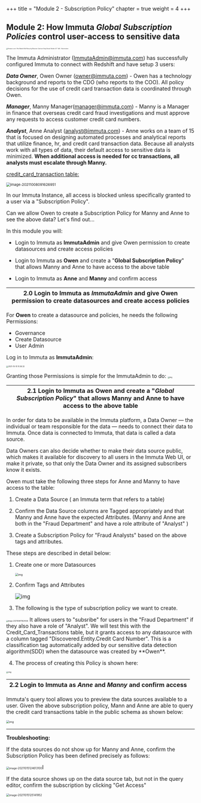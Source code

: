 +++
title = "Module 2 - Subscription Policy"
chapter = true
weight = 4
+++

## **Module 2: How Immuta *Global Subscription Policies* control user-access to sensitive data**

<img src="https://m.media-amazon.com/images/I/71KhOOAHBmL._AC_SY550_.jpg" alt="Amazon.com: Pen Sketch Buff Security Bouncer Cartoon Vinyl Decal Sticker  (4&quot; Tall) : Automotive" style="zoom:25%;" />

The Immuta Administrator (ImmutaAdmin@immuta.com) has successfully configured Immuta to connect with Redshift and have setup 3 users:

***Data Owner***, Owen Owner (owner@immuta.com) - Owen has a technology background and reports to the CDO (who reports to the COO). All policy decisions for the use of credit card transaction data is coordinated through Owen.  

***Manager***, Manny Manager(manager@immuta.com) - Manny is a Manager in finance that overseas credit card fraud investigations and must approve any requests to access customer credit card numbers.

***Analyst***, Anne Analyst (analyst@immuta.com) - Anne works on a team of 15 that is focused on designing automated processes and analytical reports that utilize finance, hr, and credit card transaction data. Because all analysts work with all types of data, their default access to sensitive data is minimized. 
 **When additional access is needed for cc transactions, all analysts must escalate through Manny.** 



<u>credit_card_transaction table:</u>

<img src="/images/gifs/image-20211008091626951.png" alt="image-20211008091626951" style="zoom:67%;" />



In our Immuta Instance, all access is blocked unless specifically granted to a user via a "Subscription Policy". 

Can we allow Owen to create a Subscription Policy for Manny and Anne to see the above data? 
Let's find out...

In this module you will:

- Login to Immuta as **ImmutaAdmin** and give Owen permission to create datasources and create access policies

- Login to Immuta as **Owen** and create a "**Global Subscription Policy**" that allows Manny and Anne to have access to the above table

- Login to Immuta as **Anne** and **Manny** and confirm access



| 2.0 Login to Immuta as ***ImmutaAdmin*** and give Owen permission to create datasources and create access policies |
| ------------------------------------------------------------ |

For **Owen** to create a datasource and policies, he needs the following Permissions:

- Governance
- Create Datasource
- User Admin

Log in to Immuta as **ImmutaAdmin**:

<img src="/images/gifs/2021-10-15 10.36.32.gif" alt="2021-10-15 10.36.32" style="zoom:33%;" />

Granting those Permissions is simple for the ImmutaAdmin to do:
<img src="/images/gifs/2021-10-08%2014.08.07.gif" alt="img" style="zoom:30%;" />




| 2.1 Login to Immuta as **Owen** and create a "***Global Subscription Policy***" that allows Manny and Anne to have access to the above table |
| ------------------------------------------------------------ |

In order for data to be available in the Immuta platform, a Data Owner — the individual or team responsible for the data — needs to connect their data to Immuta. Once data is connected to Immuta, that data is called a data source. 

Data Owners can also decide whether to make their data source public, which makes it available for discovery to all users in the Immuta Web UI, or make it private, so that only the Data Owner and its assigned subscribers know it exists.

Owen must take the following three steps for Anne and Manny to have access to the table:

1. Create a Data Source ( an Immuta term that refers to a table)

2. Confirm the Data Source columns are Tagged appropriately and that Manny and Anne have the expected Attributes. (Manny and Anne are both in the "Fraud Department" and have a role attribute of "Analyst" )

3. Create a Subscription Policy for "Fraud Analysts" based on the above tags and attributes.





These steps are described in detail below:

1. Create one or more Datasources

   <img src="/images/gifs/2021-10-08%2014.40.20.gif" alt="img" style="zoom:50%;" />

2. Confirm Tags and Attributes

   ![img](/images/gifs/2021-10-08%2014.42.16.gif)

3. The following is the type of subscription policy we want to create. 
<img src="/images/gifs/image-20211008111624506.png" alt="image-20211008111624506" style="zoom:30%;" />
It allows users to "subsribe" for users in the "Fraud Department" if they also have a role of "Analyst".  We will test this with the Credit_Card_Transactions table, but it grants access to any datasource with a column tagged "Discovered.Entity.Credit Card Number". This is a classification tag automatically added by our sensitive data detection algorithm(SDD) when the datasource was created by **Owen**.


4. The process of creating this Policy is shown here:

<img src="/images/gifs/2021-10-08%2015.14.49.gif" alt="img" style="zoom:33%;" />





| 2.2  Login to Immuta as ***Anne*** and ***Manny*** and confirm access |
| ------------------------------------------------------------ |

Immuta's query tool allows you to preview the data sources available to a user. Given the above subscription policy, Mann and Anne are able to query the credit card transactions table in the public schema as shown below:

<img src="/images/gifs/2021-10-08%2015.44.17.gif" alt="img" style="zoom:50%;" />

---

**Troubleshooting:**

If the data sources do not show up for Manny and Anne, confirm the Subscription Policy has been defined precisely as follows:

<img src="/images/gifs/image-20211015124613100.png" alt="image-20211015124613100" style="zoom:50%;" />I



If the data source shows up on the data source tab, but not in the query editor, confirm the subscription by clicking "Get Access"

<img src="/images/gifs/image-20211015125141952.png" alt="image-20211015125141952" style="zoom:50%;" />
